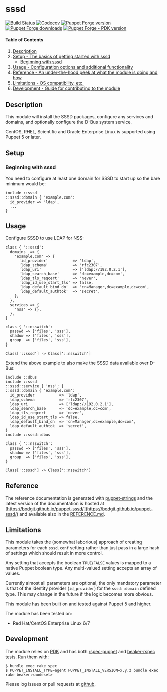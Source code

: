 # sssd

[![Build Status](https://travis-ci.com/bodgit/puppet-sssd.svg?branch=main)](https://travis-ci.com/bodgit/puppet-sssd)
[![Codecov](https://img.shields.io/codecov/c/github/bodgit/puppet-sssd)](https://codecov.io/gh/bodgit/puppet-sssd)
[![Puppet Forge version](http://img.shields.io/puppetforge/v/bodgit/sssd)](https://forge.puppetlabs.com/bodgit/sssd)
[![Puppet Forge downloads](https://img.shields.io/puppetforge/dt/bodgit/sssd)](https://forge.puppetlabs.com/bodgit/sssd)
[![Puppet Forge - PDK version](https://img.shields.io/puppetforge/pdk-version/bodgit/sssd)](https://forge.puppetlabs.com/bodgit/sssd)

#### Table of Contents

1. [Description](#description)
2. [Setup - The basics of getting started with sssd](#setup)
    * [Beginning with sssd](#beginning-with-sssd)
3. [Usage - Configuration options and additional functionality](#usage)
4. [Reference - An under-the-hood peek at what the module is doing and how](#reference)
5. [Limitations - OS compatibility, etc.](#limitations)
6. [Development - Guide for contributing to the module](#development)

## Description

This module will install the SSSD packages, configure any services and domains,
and optionally configure the D-Bus system service.

CentOS, RHEL, Scientific and Oracle Enterprise Linux is supported using Puppet
5 or later.

## Setup

### Beginning with sssd

You need to configure at least one domain for SSSD to start up so the bare
minimum would be:

```puppet
include ::sssd
::sssd::domain { 'example.com':
  id_provider => 'ldap',
  ...
}
```

## Usage

Configure SSSD to use LDAP for NSS:

```puppet
class { '::sssd':
  domains  => {
    'example.com' => {
      'id_provider'           => 'ldap',
      'ldap_schema'           => 'rfc2307',
      'ldap_uri'              => ['ldap://192.0.2.1'],
      'ldap_search_base'      => 'dc=example,dc=com',
      'ldap_tls_reqcert'      => 'never',
      'ldap_id_use_start_tls' => false,
      'ldap_default_bind_dn'  => 'cn=Manager,dc=example,dc=com',
      'ldap_default_authtok'  => 'secret',
    },
  },
  services => {
    'nss' => {},
  },
}

class { '::nsswitch':
  passwd => ['files', 'sss'],
  shadow => ['files', 'sss'],
  group  => ['files', 'sss'],
}

Class['::sssd'] -> Class['::nsswitch']
```

Extend the above example to also make the SSSD data available over D-Bus:

```puppet
include ::dbus
include ::sssd
::sssd::service { 'nss': }
::sssd::domain { 'example.com':
  id_provider           => 'ldap',
  ldap_schema           => 'rfc2307',
  ldap_uri              => ['ldap://192.0.2.1'],
  ldap_search_base      => 'dc=example,dc=com',
  ldap_tls_reqcert      => 'never',
  ldap_id_use_start_tls => false,
  ldap_default_bind_dn  => 'cn=Manager,dc=example,dc=com',
  ldap_default_authtok  => 'secret',
}
include ::sssd::dbus

class { '::nsswitch':
  passwd => ['files', 'sss'],
  shadow => ['files', 'sss'],
  group  => ['files', 'sss'],
}

Class['::sssd'] -> Class['::nsswitch']
```

## Reference

The reference documentation is generated with
[puppet-strings](https://github.com/puppetlabs/puppet-strings) and the latest
version of the documentation is hosted at
[https://bodgit.github.io/puppet-sssd/](https://bodgit.github.io/puppet-sssd/)
and available also in the [REFERENCE.md](https://github.com/bodgit/puppet-postfix/blob/main/REFERENCE.md).

## Limitations

This module takes the (somewhat laborious) approach of creating parameters for
each `sssd.conf` setting rather than just pass in a large hash of settings
which should result in more control.

Any setting that accepts the boolean `TRUE`/`FALSE` values is mapped to a
native Puppet boolean type. Any multi-valued setting accepts an array of
values.

Currently almost all parameters are optional, the only mandatory parameter is
that of the identity provider (`id_provider`) for the `sssd::domain` defined
type. This may change in the future if the logic becomes more obvious.

This module has been built on and tested against Puppet 5 and higher.

The module has been tested on:

* Red Hat/CentOS Enterprise Linux 6/7

## Development

The module relies on [PDK](https://puppet.com/docs/pdk/1.x/pdk.html) and has
both [rspec-puppet](http://rspec-puppet.com) and
[beaker-rspec](https://github.com/puppetlabs/beaker-rspec) tests. Run them
with:

```
$ bundle exec rake spec
$ PUPPET_INSTALL_TYPE=agent PUPPET_INSTALL_VERSION=x.y.z bundle exec rake beaker:<nodeset>
```

Please log issues or pull requests at
[github](https://github.com/bodgit/puppet-sssd).
